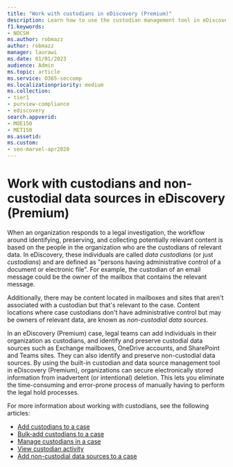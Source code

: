 ```yaml
---
title: "Work with custodians in eDiscovery (Premium)"
description: Learn how to use the custodian management tool in eDiscovery (Premium) to manage data for a legal case.
f1.keywords:
- NOCSH
ms.author: robmazz
author: robmazz
manager: laurawi
ms.date: 01/01/2023
audience: Admin
ms.topic: article
ms.service: O365-seccomp
ms.localizationpriority: medium
ms.collection:
- tier1
- purview-compliance
- ediscovery
search.appverid: 
- MOE150
- MET150
ms.assetid: 
ms.custom:
- seo-marvel-apr2020
---
```


# Work with custodians and non-custodial data sources in eDiscovery (Premium)

When an organization responds to a legal investigation, the workflow around identifying, preserving, and collecting potentially relevant content is based on the people in the organization who are the custodians of relevant data. In eDiscovery, these individuals are called *data custodians* (or just *custodians*) and are defined as "persons having administrative control of a document or electronic file". For example, the custodian of an email message could be the owner of the mailbox that contains the relevant message.

Additionally, there may be content located in mailboxes and sites that aren't associated with a custodian but that's relevant to the case. Content locations where case custodians don't have administrative control but may be owners of relevant data, are known as *non-custodial data sources*.

In an eDiscovery (Premium) case, legal teams can add individuals in their organization as custodians, and  identify and preserve custodial data sources such as Exchange mailboxes, OneDrive accounts, and SharePoint and Teams sites. They can also identify and preserve non-custodial data sources. By using the built-in custodian and data source management tool in eDiscovery (Premium), organizations can secure electronically stored information from inadvertent (or intentional) deletion. This lets you eliminate the time-consuming and error-prone process of manually having to perform the legal hold processes.

For more information about working with custodians, see the following articles:

- [Add custodians to a case](ediscovery-add-custodians-to-case.md)
- [Bulk-add custodians to a case](ediscovery-bulk-add-custodians.md)
- [Manage custodians in a case](ediscovery-manage-new-custodians.md)
- [View custodian activity](ediscovery-view-custodian-activity.md)
- [Add non-custodial data sources to a case](ediscovery-non-custodial-data-sources.md)
